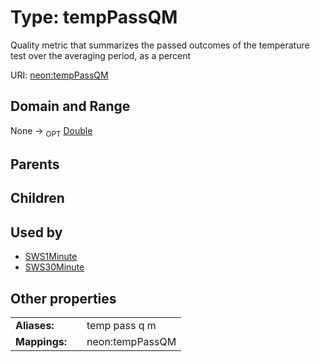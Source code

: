 
# Type: tempPassQM


Quality metric that summarizes the passed outcomes of the temperature test over the averaging period, as a percent

URI: [neon:tempPassQM](https://data.neonscience.org/tempPassQM)


## Domain and Range

None ->  <sub>OPT</sub> [Double](types/Double.md)

## Parents


## Children


## Used by

 * [SWS1Minute](SWS1Minute.md)
 * [SWS30Minute](SWS30Minute.md)

## Other properties

|  |  |  |
| --- | --- | --- |
| **Aliases:** | | temp pass q m |
| **Mappings:** | | neon:tempPassQM |

